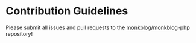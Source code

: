 # Contribution Guidelines

Please submit all issues and pull requests to the [monkblog/monkblog-php](https://www.github.com/monkblog/monkblog-php) repository!